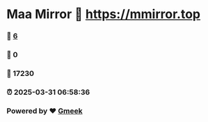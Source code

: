 # Maa Mirror :link: https://mmirror.top 
### :page_facing_up: [6](https://mmirror.top/tag.html) 
### :speech_balloon: 0 
### :hibiscus: 17230 
### :alarm_clock: 2025-03-31 06:58:36 
### Powered by :heart: [Gmeek](https://github.com/Meekdai/Gmeek)

